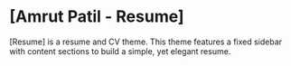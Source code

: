 # [Amrut Patil - Resume]

[Resume] is a resume and CV theme. This theme features a fixed sidebar with content sections to build a simple, yet elegant resume.
